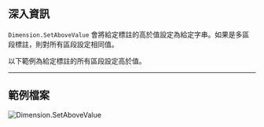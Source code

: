 ## 深入資訊
`Dimension.SetAboveValue` 會將給定標註的高於值設定為給定字串。如果是多區段標註，則對所有區段設定相同值。

以下範例為給定標註的所有區段設定高於值。
___
## 範例檔案

![Dimension.SetAboveValue](./Revit.Elements.Dimension.SetAboveValue_img.jpg)

